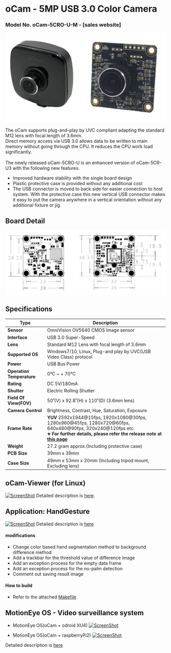 # oCam - 5MP USB 3.0 Color Camera
### Model No. oCam-5CRO-U-M - [sales website]

![ScreenShot](../../images/oCam-5CRO-U-M.png)

The oCam supports plug-and-play by UVC compliant adapting the standard M12 lens with focal length of 3.6mm.</br>
Direct memory access via USB 3.0 allows data to be written to main memory without going through the CPU. It reduces the CPU work load significantly.</br></br>
The newly released oCam-5CRO-U is an enhanced version of oCam-5CR-U3 with the following new features.
* Improved hardware stability with the single board design
* Plastic protective case is provided without any additional cost
* The USB connector is moved to back side for easier connection to host system. With the protective case this new vertical USB connector makes it easy to put the camera anywhere in a vertical orientation without any additional fixture or jig

## Board Detail
![ScreenShot](../../images/oCam-5CRO-U-M_layout.png)


## Specifications
Type | Description |
------|------|
**Sensor** | OmniVision OV5640 CMOS Image sensor |
**Interface** | USB 3.0 Super-Speed |
**Lens** | Standard M12 Lens with focal length of 3.6mm | 
**Supported OS** | Windows7/10, Linux, Plug-and play by UVC(USB Video Class) protocol | 
**Power** | USB Bus Power | 
**Operation Temperature** | 0°C ~ + 70°C |
**Rating** | DC 5V/180mA |
**Shutter** | Electric Rolling Shutter |
**Field Of View(FOV)** | 50˚(V) x 92.8˚(H) x 110˚(D) (3.6mm lens) |
**Camera Control** | Brightness, Contrast, Hue, Saturation, Exposure | 
**Frame Rate** | **YUV** 2592x1944@15fps, 1920x1080@30fps, 1280x960@45fps, 1280x720@60fps, 640x480@90fps, 320x240@120fps etc.<br/>  **※ For further details, please refer the release note at [this page](../../Firmware)** | 
**Weight** | 27.2 gram approx.(Including protective case) | 
**PCB Size** | 39mm x 39mm | 
**Case Size** | 49mm x 53mm x 20mm (Including tripod mount, Excluding lens) |

## oCam-Viewer (for Linux)
[![ScreenShot](../../images/oCam_viewer.png)](https://youtu.be/wqLTuag7j-Q)
Detailed description is [here](../../Software/oCam_viewer_Linux).

## Application: HandGesture
[![ScreenShot](../../images/oCam_handgesture.png)](https://youtu.be/-S4rLRJTN6w)
Detailed description is [here](https://www.youtube.com/watch?v=th8hUD7Ajg4)

#### modifications
* Change color based hand segmentation method to background difference method
* Add a trackbar for the threshold value of difference image
* Add an exception process for the empty data frame
* Add an exception process for the no-palm detection
* Comment out saving result image
 
#### How to build
* Refer to the attached [Makefile](../../Examples/HandGesture/Makefile)

## MotionEye OS - Video surveillance system
* MotionEye OS(oCam + odroid XU4) 
[![ScreenShot](../../images/motionEyeOs-odroidXU4.JPG)](https://youtu.be/2noqEafpVPA)

* MotionEye OS(oCam + raspberryPi2) 
[![ScreenShot](../../images/motionEyeOs-RaspberryPi2.JPG)](https://youtu.be/UF2lI0pNpB0)

Detailed description is [here](https://github.com/ccrisan/motioneyeos)

